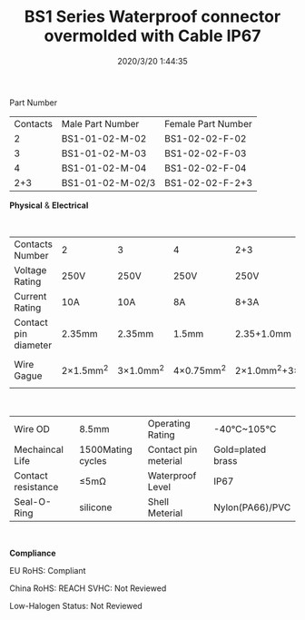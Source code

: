 ﻿---
layout: post 
title: BS1 Series Waterproof connector overmolded with Cable IP67
tags: 
categories: wire-harness
overview: 
series: 
part_number: BS1-02-02-F-04
thumb_img: static/202003/264-thumb-20200320100204.jpg
small_img: static/202003/264-20200320100204.jpg
date: 2020/3/20 1:44:35
---


Part Number
<table class="ke-zeroborder" width="100%" cellspacing="1" cellpadding="4" border="0">
	<tbody>
		<tr>
			<td>
				Contacts
			</td>
			<td>
				Male Part Number
			</td>
			<td>
				Female Part Number
			</td>
		</tr>
		<tr>
			<td>
				2
			</td>
			<td>
				BS1-01-02-M-02
			</td>
			<td>
				BS1-02-02-F-02
			</td>
		</tr>
		<tr>
			<td>
				3
			</td>
			<td>
				BS1-01-02-M-03
			</td>
			<td>
				BS1-02-02-F-03
			</td>
		</tr>
		<tr>
			<td>
				4
			</td>
			<td>
				BS1-01-02-M-04
			</td>
			<td>
				BS1-02-02-F-04
			</td>
		</tr>
		<tr>
			<td>
				2+3
			</td>
			<td>
				BS1-01-02-M-02/3
			</td>
			<td>
				BS1-02-02-F-2+3
			</td>
		</tr>
	</tbody>
</table>
<p>
	<strong>Physical</strong> &amp; <strong>Electrical</strong> 
</p>
<p>
	<br />
</p>
<table class="ke-zeroborder" width="100%" cellspacing="1" cellpadding="4" border="0">
	<tbody>
		<tr>
			<td>
				Contacts Number
			</td>
			<td>
				2
			</td>
			<td>
				3
			</td>
			<td>
				4
			</td>
			<td>
				2+3
			</td>
		</tr>
		<tr>
			<td>
				Voltage Rating
			</td>
			<td>
				250V
			</td>
			<td>
				250V
			</td>
			<td>
				250V
			</td>
			<td>
				250V
			</td>
		</tr>
		<tr>
			<td>
				Current Rating
			</td>
			<td>
				10A
			</td>
			<td>
				10A
			</td>
			<td>
				8A
			</td>
			<td>
				8+3A
			</td>
		</tr>
		<tr>
			<td>
				Contact pin diameter
			</td>
			<td>
				2.35mm
			</td>
			<td>
				2.35mm
			</td>
			<td>
				1.5mm
			</td>
			<td>
				2.35+1.0mm
			</td>
		</tr>
		<tr>
			<td>
				Wire Gague
			</td>
			<td>
				2×1.5mm<sup>2</sup> 
			</td>
			<td>
				3×1.0mm<sup>2</sup> 
			</td>
			<td>
				4×0.75mm<sup>2</sup> 
			</td>
			<td>
				<p>
					2×1.0mm<sup>2</sup>+3×0.3mm<sup>2</sup> 
				</p>
			</td>
		</tr>
	</tbody>
</table>
<p>
	<br />
</p>
<table class="ke-zeroborder" width="100%" cellspacing="1" cellpadding="4" border="0">
	<tbody>
		<tr>
			<td>
				Wire OD
			</td>
			<td>
				8.5mm
			</td>
			<td>
				Operating Rating
			</td>
			<td>
				-40℃~105℃
			</td>
		</tr>
		<tr>
			<td>
				Mechaincal Life
			</td>
			<td>
				1500Mating cycles
			</td>
			<td>
				Contact pin meterial
			</td>
			<td>
				Gold=plated brass
			</td>
		</tr>
		<tr>
			<td>
				Contact resistance
			</td>
			<td>
				≤5mΩ
			</td>
			<td>
				Waterproof Level
			</td>
			<td>
				IP67
			</td>
		</tr>
		<tr>
			<td>
				Seal-O-Ring
			</td>
			<td>
				silicone
			</td>
			<td>
				Shell Meterial
			</td>
			<td>
				Nylon(PA66)/PVC
			</td>
		</tr>
	</tbody>
</table>
<p>
	<strong><br />
</strong> 
</p>
<p>
	<strong>Compliance</strong> 
</p>
<p>
	EU RoHS: Compliant
</p>
<p>
	China RoHS:
  REACH SVHC: Not Reviewed
</p>
<p>
	Low-Halogen Status: Not Reviewed
</p>
